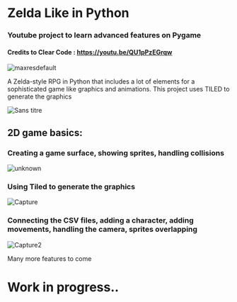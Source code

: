 # Zelda Like in Python

### Youtube project to learn advanced features on Pygame
#### Credits to Clear Code : https://youtu.be/QU1pPzEGrqw

![maxresdefault](https://user-images.githubusercontent.com/88025507/182613612-38665d88-b649-4334-8249-338d455f79c7.jpg)

A Zelda-style RPG in Python that includes a lot of elements for a sophisticated game like graphics and animations.
This project uses TILED to generate the graphics

![Sans titre](https://user-images.githubusercontent.com/88025507/182610795-90e3b81e-01f3-41fe-ad74-11f422275d0c.png)

## 2D game basics: 

### Creating a game surface, showing sprites, handling collisions

![unknown](https://user-images.githubusercontent.com/88025507/182611288-5c14c5ad-51ee-46a4-9b24-0ad2900e7a0e.png)

### Using Tiled to generate the graphics

![Capture](https://user-images.githubusercontent.com/88025507/182612055-7fcdc6c2-4f7d-49c6-98e7-5d7d3ed49487.PNG)

### Connecting the CSV files, adding a character, adding movements, handling the camera, sprites overlapping

![Capture2](https://user-images.githubusercontent.com/88025507/182612473-2db0f00e-a0c2-409d-ad4b-4bfa79c8f7d3.PNG)

Many more features to come

# Work in progress..

